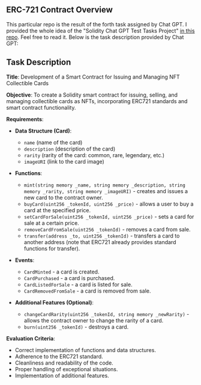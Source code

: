 ## ERC-721 Contract Overview

This particular repo is the result of the forth task assigned by Chat GPT. I provided the whole idea of the "Solidity Chat GPT Test Tasks Project" [in this repo](https://github.com/sergeibanov/solidity-chatGPT-task-contract). Feel free to read it. Below is the task description provided by Chat GPT:

## Task Description

**Title**: Development of a Smart Contract for Issuing and Managing NFT Collectible Cards

**Objective**: To create a Solidity smart contract for issuing, selling, and managing collectible cards as NFTs, incorporating ERC721 standards and smart contract functionality.

**Requirements**:

- **Data Structure (Card)**:
  - `name` (name of the card)
  - `description` (description of the card)
  - `rarity` (rarity of the card: common, rare, legendary, etc.)
  - `imageURI` (link to the card image)

- **Functions**:
  - `mint(string memory _name, string memory _description, string memory _rarity, string memory _imageURI)` - creates and issues a new card to the contract owner.
  - `buyCard(uint256 _tokenId, uint256 _price)` - allows a user to buy a card at the specified price.
  - `setCardForSale(uint256 _tokenId, uint256 _price)` - sets a card for sale at a certain price.
  - `removeCardFromSale(uint256 _tokenId)` - removes a card from sale.
  - `transfer(address _to, uint256 _tokenId)` - transfers a card to another address (note that ERC721 already provides standard functions for transfer).

- **Events**:
  - `CardMinted` - a card is created.
  - `CardPurchased` - a card is purchased.
  - `CardListedForSale` - a card is listed for sale.
  - `CardRemovedFromSale` - a card is removed from sale.

- **Additional Features (Optional)**:
  - `changeCardRarity(uint256 _tokenId, string memory _newRarity)` - allows the contract owner to change the rarity of a card.
  - `burn(uint256 _tokenId)` - destroys a card.

**Evaluation Criteria**:
- Correct implementation of functions and data structures.
- Adherence to the ERC721 standard.
- Cleanliness and readability of the code.
- Proper handling of exceptional situations.
- Implementation of additional features.
